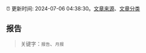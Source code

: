 :alarm_clock: 更新时间: 2024-07-06 04:38:30。[文章来源](/README.md)、[文章分类](/TAGS.md)

## 报告


> 关键字：`报告`、`月报`




